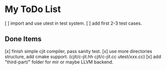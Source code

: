 
# My ToDo List

 [ ] import and use utest in test system.
 [ ] add first 2-3 test cases.

## Done Items

 [x] finish simple cjit compiler, pass sanity test.
 [x] use more directories structure, add cmake support. (cjit/c-jit.hh cjit/c-jit.cc utest/xxx.cc)
 [x] add "third-part/" folder for mir or maybe LLVM backend.


